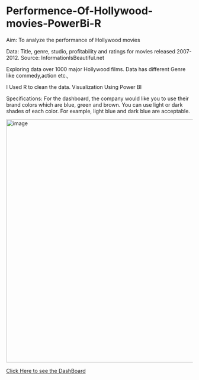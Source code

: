 # Performence-Of-Hollywood-movies-PowerBi-R

Aim: To analyze the performance of Hollywood movies 

Data: Title, genre, studio, profitability and ratings for movies released 2007-2012. 
Source: InformationIsBeautiful.net 

Exploring data over 1000 major Hollywood films.
Data has different Genre like commedy,action etc.,

I Used R to clean the data.
Visualization Using Power BI

Specifications: For the dashboard, the company would like you to use their brand colors which are blue, green and brown. You can use light or dark shades of each color. For example, light blue and dark blue are acceptable. 

<img width="656" alt="image" src="https://user-images.githubusercontent.com/119513176/208437729-b1d10566-093e-4922-8692-1dd570bf07c1.png">

[Click Here to see the DashBoard](https://app.powerbi.com/groups/me/reports/13b5200b-03cc-4615-a67e-2c139cfb787f/ReportSection)

